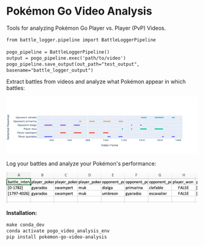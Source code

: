 # Pokémon Go Video Analysis

Tools for analyzing Pokémon Go Player vs. Player (PvP) Videos.

```commandline
from battle_logger.pipeline import BattleLoggerPipeline

pogo_pipeline = BattleLoggerPipeline()
output = pogo_pipeline.exec('path/to/video')
pogo_pipeline.save_output(out_path="test_output", basename="battle_logger_output")
```

Extract battles from videos and analyze what Pokémon appear in which battles:

![](https://github.com/prateekt/pokemon-go-video-analysis/raw/main/readme_figs/battle_1.png)

Log your battles and analyze your Pokémon's performance:

![](https://github.com/prateekt/pokemon-go-video-analysis/raw/main/readme_figs/example_table.png)

<b>Installation:</b>

```
make conda_dev
conda activate pogo_video_analysis_env
pip install pokemon-go-video-analysis
```